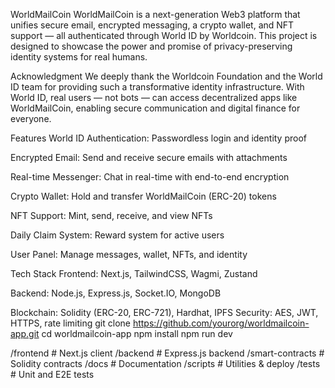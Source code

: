 WorldMailCoin
WorldMailCoin is a next-generation Web3 platform that unifies secure email, encrypted messaging, a crypto wallet, and NFT support — all authenticated through World ID by Worldcoin. This project is designed to showcase the power and promise of privacy-preserving identity systems for real humans.

Acknowledgment
We deeply thank the Worldcoin Foundation and the World ID team for providing such a transformative identity infrastructure. With World ID, real users — not bots — can access decentralized apps like WorldMailCoin, enabling secure communication and digital finance for everyone.

Features
World ID Authentication: Passwordless login and identity proof

Encrypted Email: Send and receive secure emails with attachments

Real-time Messenger: Chat in real-time with end-to-end encryption

Crypto Wallet: Hold and transfer WorldMailCoin (ERC-20) tokens

NFT Support: Mint, send, receive, and view NFTs

Daily Claim System: Reward system for active users

User Panel: Manage messages, wallet, NFTs, and identity

Tech Stack
Frontend: Next.js, TailwindCSS, Wagmi, Zustand

Backend: Node.js, Express.js, Socket.IO, MongoDB

Blockchain: Solidity (ERC-20, ERC-721), Hardhat, IPFS
Security: AES, JWT, HTTPS, rate limiting
git clone https://github.com/yourorg/worldmailcoin-app.git
cd worldmailcoin-app
npm install
npm run dev

/frontend          # Next.js client
/backend           # Express.js backend
/smart-contracts   # Solidity contracts
/docs              # Documentation
/scripts           # Utilities & deploy
/tests             # Unit and E2E tests

